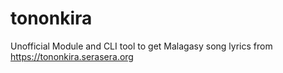 # tononkira

Unofficial Module and CLI tool to get Malagasy song lyrics from https://tononkira.serasera.org
